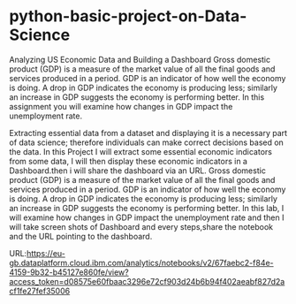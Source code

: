 # python-basic-project-on-Data-Science
Analyzing US Economic Data and Building a Dashboard
Gross domestic product (GDP) is a measure of the market value of all the final goods and services produced in a period. GDP is an indicator of how well the economy is doing. A drop in GDP indicates the economy is producing less; similarly an increase in GDP suggests the economy is performing better. In this assignment you will examine how changes in GDP impact the unemployment rate.

Extracting essential data from a dataset and displaying it is a necessary part of data science; therefore individuals can make correct decisions based on the data. In this Project I will extract some essential economic indicators from some data, I will then display these economic indicators in a Dashboard.then i will share the dashboard via an URL. Gross domestic product (GDP) is a measure of the market value of all the final goods and services produced in a period. GDP is an indicator of how well the economy is doing. A drop in GDP indicates the economy is producing less; similarly an increase in GDP suggests the economy is performing better. In this lab, I will examine how changes in GDP impact the unemployment rate and then I will take screen shots of Dashboard and every steps,share the notebook and the URL pointing to the dashboard.

URL:https://eu-gb.dataplatform.cloud.ibm.com/analytics/notebooks/v2/67faebc2-f84e-4159-9b32-b45127e860fe/view?access_token=d08575e60fbaac3296e72cf903d24b6b94f402aeabf827d2acf1fe27fef35006

